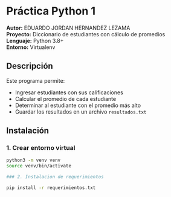 # Práctica Python 1

**Autor:** EDUARDO JORDAN HERNANDEZ LEZAMA  
**Proyecto:** Diccionario de estudiantes con cálculo de promedios  
**Lenguaje:** Python 3.8+  
**Entorno:** Virtualenv

##  Descripción

Este programa permite:

- Ingresar estudiantes con sus calificaciones
- Calcular el promedio de cada estudiante
- Determinar al estudiante con el promedio más alto
- Guardar los resultados en un archivo `resultados.txt`

## Instalación

### 1. Crear entorno virtual

```bash
python3 -m venv venv
source venv/bin/activate

### 2. Instalacion de requerimientos

pip install -r requerimientos.txt
